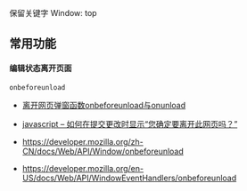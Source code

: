保留关键字
Window:
top



## 常用功能

#### 编辑状态离开页面

`onbeforeunload`

- [离开网页弹窗函数onbeforeunload与onunload](http://caibaojian.com/onbeforeunload.html)

- [javascript – 如何在提交更改时显示“您确定要离开此网页吗？”](https://codeday.me/bug/20170326/8449.html)

- https://developer.mozilla.org/zh-CN/docs/Web/API/Window/onbeforeunload
- https://developer.mozilla.org/en-US/docs/Web/API/WindowEventHandlers/onbeforeunload